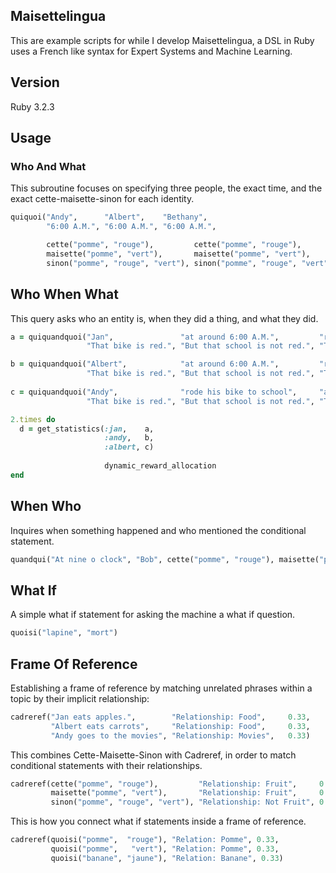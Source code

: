 ## Maisettelingua
This are example scripts for while I develop Maisettelingua, a DSL in Ruby uses a French like syntax for Expert Systems and Machine Learning.

## Version
Ruby 3.2.3

## Usage
### Who And What
This subroutine focuses on specifying three people, the exact time, and the exact cette-maisette-sinon for each identity.

~~~ruby
quiquoi("Andy",      "Albert",    "Bethany",
        "6:00 A.M.", "6:00 A.M.", "6:00 A.M.",

        cette("pomme", "rouge"),         cette("pomme", "rouge"),         cette("pomme", "rouge"),
        maisette("pomme", "vert"),       maisette("pomme", "vert"),       maisette("pomme", "vert"),
        sinon("pomme", "rouge", "vert"), sinon("pomme", "rouge", "vert"), sinon("pomme", "rouge", "vert"))
~~~

## Who When What
This query asks who an entity is, when they did a thing, and what they did.

~~~ruby
a = quiquandquoi("Jan",               "at around 6:00 A.M.",         "rode his bike to school.",
                 "That bike is red.", "But that school is not red.", "The road is neither red or green.")

b = quiquandquoi("Albert",            "at around 6:00 A.M.",         "rode his bike to school.",
                 "That bike is red.", "But that school is not red.", "The road is neither red or green.")
                 
c = quiquandquoi("Andy",              "rode his bike to school",     "at around 6:00 A.M.",
                 "That bike is red.", "But that school is not red.", "The road is neither red or green.")

2.times do
  d = get_statistics(:jan,    a,
                     :andy,   b,
                     :albert, c)
               
                     dynamic_reward_allocation
end
~~~

## When Who
Inquires when something happened and who mentioned the conditional statement.

~~~ruby
quandqui("At nine o clock", "Bob", cette("pomme", "rouge"), maisette("pomme", "vert"), sinon("pomme", "rouge", "vert"))
~~~

## What If
A simple what if statement for asking the machine a what if question.

~~~ruby
quoisi("lapine", "mort")
~~~


## Frame Of Reference
Establishing a frame of reference by matching unrelated phrases within a topic by their implicit relationship:

~~~ruby
cadreref("Jan eats apples.",        "Relationship: Food",     0.33,
         "Albert eats carrots",     "Relationship: Food",     0.33,
         "Andy goes to the movies", "Relationship: Movies",   0.33)
~~~

This combines Cette-Maisette-Sinon with Cadreref, in order to match conditional statements with their relationships.

~~~ruby
cadreref(cette("pomme", "rouge"),         "Relationship: Fruit",     0.33,
         maisette("pomme", "vert"),       "Relationship: Fruit",     0.33,
         sinon("pomme", "rouge", "vert"), "Relationship: Not Fruit", 0.33)
~~~

This is how you connect what if statements inside a frame of reference.

~~~ruby
cadreref(quoisi("pomme",  "rouge"), "Relation: Pomme", 0.33,
         quoisi("pomme",   "vert"), "Relation: Pomme", 0.33,
         quoisi("banane", "jaune"), "Relation: Banane", 0.33)
~~~
